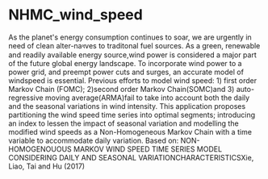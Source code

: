 # NHMC_wind_speed

As the planet's energy consumption continues to soar, we are urgently in need of clean alter-naধves to traditonal fuel sources. As a green, renewable and readily available energy source,wind power is considered a major part of the future global energy landscape. To incorporate wind power to a power grid, and preempt power cuts and surges, an accurate model of windspeed is essential. Previous efforts to model wind speed: 1) first order Markov Chain (FOMC); 2)second order Markov Chain(SOMC)and 3) auto-regressive moving average(ARMA)fail to take into account both the daily and the seasonal variations in wind intensity. This application proposes partitioning the wind speed time series into optimal segments; introducing an index to lessen the impact of seasonal variation and modelling the modified wind speeds as a Non-Homogeneous Markov Chain with a time variable to accommodate daily variation. Based on: NON-HOMOGENOUOUS MARKOV WIND SPEED TIME SERIES MODEL CONSIDERING DAILY AND SEASONAL VARIATIONCHARACTERISTICSXie, Liao, Tai and Hu (2017)
